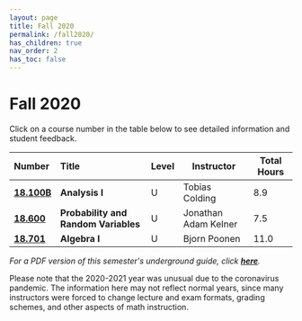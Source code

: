 ```yaml
---
layout: page
title: Fall 2020
permalink: /fall2020/
has_children: true
nav_order: 2
has_toc: false
---
```


# Fall 2020 

Click on a course number in the table below to see detailed information and student feedback.

| Number         | Title                                   | Level      |  Instructor          | Total Hours            |
|:---------------|:----------------------------------------|:-----------|----------------------|------------------------|
| [**18.100B**](/fall2020_100B.html)        | **Analysis I**                   | U          | Tobias Colding        | 8.9                  |
| [**18.600**](/fall2020_600.html)          | **Probability and Random Variables** | U     | Jonathan Adam Kelner | 7.5 |
| [**18.701**](/fall2020_701.html)         | **Algebra I**                   | U          | Bjorn Poonen         | 11.0                   |

*For a PDF version of this semester's underground guide, click [**here**](/assets/files/Underground_Guide_Fall2020.pdf).* 

Please note that the 2020-2021 year was unusual due to the coronavirus pandemic. The information here may not reflect normal years, since many instructors were forced to change lecture and exam formats, grading schemes, and other aspects of math instruction.